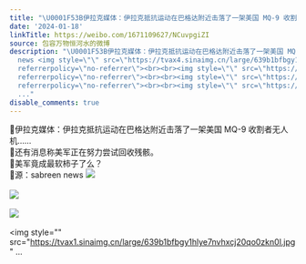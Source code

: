 ```yaml
---
title: "\U0001F53B伊拉克媒体：伊拉克抵抗运动在巴格达附近击落了一架美国 MQ-9 收割者无人机……\U0001F53B还有消息称美军正在努力尝试回收残骸。\U0001F53B美军竟成最软柿子了么？\U0001F53B源..."
date: '2024-01-18'
linkTitle: https://weibo.com/1671109627/NCuvpgiZI
source: 包容万物恒河水的微博
description: "\U0001F53B伊拉克媒体：伊拉克抵抗运动在巴格达附近击落了一架美国 MQ-9 收割者无人机……<br>\U0001F53B还有消息称美军正在努力尝试回收残骸。<br>\U0001F53B美军竟成最软柿子了么？<br>\U0001F53B源：sabreen
  news <img style=\"\" src=\"https://tvax4.sinaimg.cn/large/639b1bfbgy1hlye7mea8hj20qo0zk439.jpg\"
  referrerpolicy=\"no-referrer\"><br><br><img style=\"\" src=\"https://tvax2.sinaimg.cn/large/639b1bfbgy1hlye7mrcy8j20qo0zkgot.jpg\"
  referrerpolicy=\"no-referrer\"><br><br><img style=\"\" src=\"https://tvax3.sinaimg.cn/large/639b1bfbgy1hlye7ngwonj20qo0zkwhn.jpg\"
  referrerpolicy=\"no-referrer\"><br><br><img style=\"\" src=\"https://tvax1.sinaimg.cn/large/639b1bfbgy1hlye7nvhxcj20qo0zkn0l.jpg\"
  ..."
disable_comments: true
---
```

🔻伊拉克媒体：伊拉克抵抗运动在巴格达附近击落了一架美国 MQ-9 收割者无人机……<br>🔻还有消息称美军正在努力尝试回收残骸。<br>🔻美军竟成最软柿子了么？<br>🔻源：sabreen news <img style="" src="https://tvax4.sinaimg.cn/large/639b1bfbgy1hlye7mea8hj20qo0zk439.jpg" referrerpolicy="no-referrer"><br><br><img style="" src="https://tvax2.sinaimg.cn/large/639b1bfbgy1hlye7mrcy8j20qo0zkgot.jpg" referrerpolicy="no-referrer"><br><br><img style="" src="https://tvax3.sinaimg.cn/large/639b1bfbgy1hlye7ngwonj20qo0zkwhn.jpg" referrerpolicy="no-referrer"><br><br><img style="" src="https://tvax1.sinaimg.cn/large/639b1bfbgy1hlye7nvhxcj20qo0zkn0l.jpg" ...